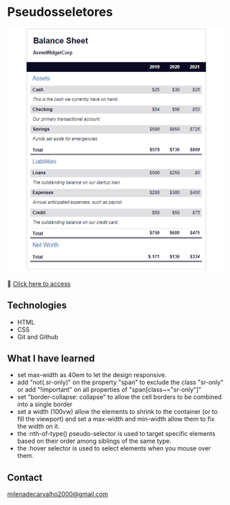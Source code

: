 # Pseudosseletores
![preview](./preview.png)

🔗 [Click here to access](https://carvmi.github.io/pseudosseletores/)
## Technologies 
- HTML
- CSS
- Git and Github

## What I have learned
- set max-width as 40em to let the design responsive.
- add "not(.sr-only)" on the property "span" to exclude the class "sr-only" or add "!important"  on all properties of "span[class~="sr-only"]"
- set "border-collapse: collapse" to allow the cell borders to be combined into a single border
- set a width (100vw) allow the elements to shrink to the container (or to fill the viewport) and set a max-width and min-width allow them to fix the width on it.
- the :nth-of-type() pseudo-selector is used to target specific elements based on their order among siblings of the same type. 
- the :hover selector is used to select elements when you mouse over them.


## Contact
milenadecarvalho2000@gmail.com
